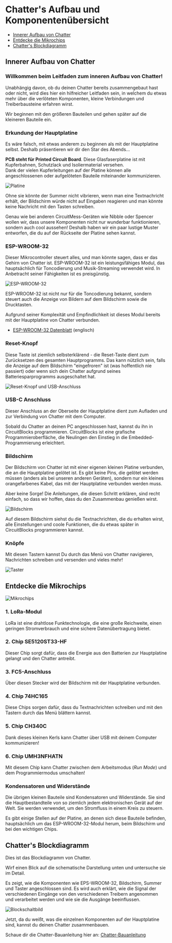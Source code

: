 # Chatter's Aufbau und Komponentenübersicht

* [Innerer Aufbau von Chatter](#innerer-aufbau-von-chatter)
* [Entdecke die Mikrochips](#entdecke-die-mikrochips)
* [Chatter's Blockdiagramm](#chatters-blockdiagramm)

## Innerer Aufbau von Chatter

### Willkommen beim Leitfaden zum inneren Aufbau von Chatter!

Unabhängig davon, ob du deinen Chatter bereits zusammengebaut hast oder nicht, wird dies hier ein hilfreicher Leitfaden sein, in welchem du etwas mehr über die verlöteten Komponenten, kleine Verbindungen und Treiberbausteine erfahren wirst.

Wir beginnen mit den größeren Bauteilen und gehen später auf die kleineren Bauteile ein.

### Erkundung der Hauptplatine

Es wäre falsch, mit etwas anderem zu beginnen als mit der Hauptplatine selbst. Deshalb präsentieren wir dir den Star des Abends...

**PCB steht für Printed Circuit Board**. Diese Glasfaserplatine ist mit Kupferbahnen, Schutzlack und Isoliermaterial versehen.  
Dank der vielen Kupferleitungen auf der Platine können alle angeschlossenen oder aufgelöteten Bauteile miteinander kommunizieren.

![Platine](images/board2.jpg)

Ohne sie könnte der Summer nicht vibrieren, wenn man eine Textnachricht erhält, der Bildschirm würde nicht auf Eingaben reagieren und man könnte keine Nachricht mit den Tasten schreiben.

Genau wie bei anderen CircuitMess-Geräten wie Nibble oder Spencer wollen wir, dass unsere Komponenten nicht nur wunderbar funktionieren, sondern auch cool aussehen! Deshalb haben wir ein paar lustige Muster entworfen, die du auf der Rückseite der Platine sehen kannst.

### ESP-WROOM-32

Dieser Mikrocontroller steuert alles, und man könnte sagen, dass er das Gehirn von Chatter ist. ESP-WROOM-32 ist ein leistungsfähiges Modul, das hauptsächlich für Toncodierung und Musik-Streaming verwendet wird. In Anbetracht seiner Fähigkeiten ist es preisgünstig.

![ESP-WROOM-32](images/esp.jpg)

ESP-WROOM-32 ist nicht nur für die Toncodierung bekannt, sondern steuert auch die Anzeige von Bildern auf dem Bildschirm sowie die Drucktasten.

Aufgrund seiner Komplexität und Empfindlichkeit ist dieses Modul bereits mit der Hauptplatine von Chatter verbunden.

* [ESP-WROOM-32 Datenblatt](https://www.espressif.com/sites/default/files/documentation/esp32-wroom-32_datasheet_en.pdf) (englisch)

### Reset-Knopf

Diese Taste ist ziemlich selbsterklärend - die Reset-Taste dient zum Zurücksetzen des gesamten Hauptprogramms. Das kann nützlich sein, falls die Anzeige auf dem Bildschirm "eingefroren" ist (was hoffentlich nie passiert) oder wenn sich dein Chatter aufgrund seines Batteriesparprogramms ausgeschaltet hat.

![Reset-Knopf und USB-Anschluss](images/reset-usb.jpg)

### USB-C Anschluss

Dieser Anschluss an der Oberseite der Hauptplatine dient zum Aufladen und zur Verbindung von Chatter mit dem Computer.

Sobald du Chatter an deinen PC angeschlossen hast, kannst du ihn in CircuitBlocks programmieren. CircuitBlocks ist eine grafische Programmieroberfläche, die Neulingen den Einstieg in die Embedded-Programmierung erleichtert.

### Bildschirm

Der Bildschirm von Chatter ist mit einer eigenen kleinen Platine verbunden, die an die Hauptplatine gelötet ist. Es gibt keine Pins, die gelötet werden müssen (anders als bei unseren anderen Geräten), sondern nur ein kleines orangefarbenes Kabel, das mit der Hauptplatine verbunden werden muss.

Aber keine Sorge! Die Anleitungen, die diesen Schritt erklären, sind recht einfach, so dass wir hoffen, dass du den Zusammenbau genießen wirst.

![Bildschirm](images/display.jpg)

Auf diesem Bildschirm siehst du die Textnachrichten, die du erhalten wirst, alle Einstellungen und coole Funktionen, die du etwas später in CircuitBlocks programmieren kannst.

### Knöpfe

Mit diesen Tastern kannst Du durch das Menü von Chatter navigieren, Nachrichten schreiben und versenden und vieles mehr!

![Taster](images/btn.jpg)

## Entdecke die Mikrochips

![Mikrochips](images/chips.jpg)

### 1. LoRa-Modul

LoRa ist eine drahtlose Funktechnologie, die eine große Reichweite, einen geringen Stromverbrauch und eine sichere Datenübertragung bietet.

### 2. Chip SE5120ST33-HF

Dieser Chip sorgt dafür, dass die Energie aus den Batterien zur Hauptplatine gelangt und den Chatter antreibt.

### 3. FC5-Anschluss

Über diesen Stecker wird der Bildschirm mit der Hauptplatine verbunden.

### 4. Chip 74HC165

Diese Chips sorgen dafür, dass du Textnachrichten schreiben und mit den Tastern durch das Menü blättern kannst.

### 5. Chip CH340C

Dank dieses kleinen Kerls kann Chatter über USB mit deinem Computer kommunizieren!

### 6. Chip UMH3NFHATN

Mit diesem Chip kann Chatter zwischen dem Arbeitsmodus (*Run Mode*) und dem Programmiermodus umschalten!

### Kondensatoren und Widerstände

Die übrigen kleinen Bauteile sind Kondensatoren und Widerstände.
Sie sind die Hauptbestandteile von so ziemlich jedem elektronischen Gerät auf der Welt.
Sie werden verwendet, um den Stromfluss in einem Kreis zu steuern.

Es gibt einige Stellen auf der Platine, an denen sich diese Bauteile befinden, hauptsächlich um das ESP-WROOM-32-Modul herum, beim Bildschirm und bei den wichtigen Chips.

## Chatter's Blockdiagramm

Dies ist das Blockdiagramm von Chatter.

Wirf einen Blick auf die schematische Darstellung unten und untersuche sie im Detail.

Es zeigt, wie die Komponenten wie EPS-WROOM-32, Bildschirm, Summer und Taster angeschlossen sind. Es wird auch erklärt, wie die Signal der verschiedenen Eingänge von den verschiedenen Treibern angenommen und verarbeitet werden und wie sie die Ausgänge beeinflussen.

![Blockschaltbild](images/block.jpg)

Jetzt, da du weißt, was die einzelnen Komponenten auf der Hauptplatine sind, kannst du deinen Chatter zusammenbauen.

Schaue dir die Chatter-Bauanleitung hier an:
[Chatter-Bauanleitung](https://learn.circuitmess.com/resources/guides/de/chatter-build-guide)
